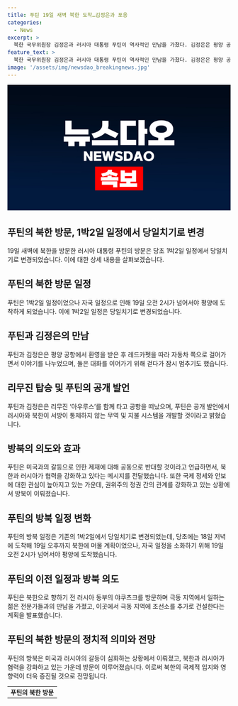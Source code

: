 ```yaml
---
title: 푸틴 19일 새벽 북한 도착…김정은과 포옹
categories:
  - News
excerpt: >
  북한 국무위원장 김정은과 러시아 대통령 푸틴이 역사적인 만남을 가졌다. 김정은은 평양 공항에서 푸틴을 환영하며 레드카펫을 깔았고, 두 사람은 함께 대화를 나누며 리무진으로 이동했다. 푸틴은 북한의 핵무기와 미사일 프로그램에 대한 유엔 제재를 비판하며, 러시아와 북한이 서방의 제재에 공동으로 반대할 것이라고 강조했다. 푸틴의 방북은 미국과 러시아의 갈등이 심화하고 있는 상황에서 러시아와 북한이 긴밀히 협력하는 중이기 때문에 발생한 것으로 보인다.
feature_text: >
  북한 국무위원장 김정은과 러시아 대통령 푸틴이 역사적인 만남을 가졌다. 김정은은 평양 공항에서 푸틴을 환영하며 레드카펫을 깔았고, 두 사람은 함께 대화를 나누며 리무진으로 이동했다. 푸틴은 북한의 핵무기와 미사일 프로그램에 대한 유엔 제재를 비판하며, 러시아와 북한이 서방의 제재에 공동으로 반대할 것이라고 강조했다. 푸틴의 방북은 미국과 러시아의 갈등이 심화하고 있는 상황에서 러시아와 북한이 긴밀히 협력하는 중이기 때문에 발생한 것으로 보인다.
image: '/assets/img/newsdao_breakingnews.jpg'
---
```


<p><img src="/assets/img/newsdao_breakingnews.jpg" alt="implanttips 속보" /></p>

<h2 data-ke-size="size26">푸틴의 북한 방문, 1박2일 일정에서 당일치기로 변경</h2>

<p data-ke-size="size16">19일 새벽에 북한을 방문한 러시아 대통령 푸틴의 방문은 당초 1박2일 일정에서 당일치기로 변경되었습니다. 이에 대한 상세 내용을 살펴보겠습니다.</p>

<h2>푸틴의 북한 방문 일정</h2>

<p data-ke-size="size16">푸틴은 1박2일 일정이었으나 자국 일정으로 인해 19일 오전 2시가 넘어서야 평양에 도착하게 되었습니다. 이에 1박2일 일정은 당일치기로 변경되었습니다.</p>

<h2>푸틴과 김정은의 만남</h2>

<p data-ke-size="size16">푸틴과 김정은은 평양 공항에서 환영을 받은 후 레드카펫을 따라 자동차 쪽으로 걸어가면서 이야기를 나누었으며, 둘은 대화를 이어가기 위해 걷다가 잠시 멈추기도 했습니다.</p>

<h2>리무진 탑승 및 푸틴의 공개 발언</h2>

<p data-ke-size="size16">푸틴과 김정은은 리무진 ‘아우루스’를 함께 타고 공항을 떠났으며, 푸틴은 공개 발언에서 러시아와 북한이 서방이 통제하지 않는 무역 및 지불 시스템을 개발할 것이라고 밝혔습니다.</p>

<h2>방북의 의도와 효과</h2>

<p data-ke-size="size16">푸틴은 미국과의 갈등으로 인한 제재에 대해 공동으로 반대할 것이라고 언급하면서, 북한과 러시아가 협력을 강화하고 있다는 메시지를 전달했습니다. 또한 국제 정세와 안보에 대한 관심이 높아지고 있는 가운데, 권위주의 정권 간의 관계를 강화하고 있는 상황에서 방북이 이뤄졌습니다.</p>

<h2>푸틴의 방북 일정 변화</h2>

<p data-ke-size="size16">푸틴의 방북 일정은 기존의 1박2일에서 당일치기로 변경되었는데, 당초에는 18일 저녁에 도착해 19일 오후까지 북한에 머물 계획이었으나, 자국 일정을 소화하기 위해 19일 오전 2시가 넘어서야 평양에 도착했습니다.</p>

<h2>푸틴의 이전 일정과 방북 의도</h2>

<p data-ke-size="size16">푸틴은 북한으로 향하기 전 러시아 동부의 야쿠츠크를 방문하며 극동 지역에서 일하는 젊은 전문가들과의 만남을 가졌고, 이곳에서 극동 지역에 조선소를 추가로 건설한다는 계획을 발표했습니다.</p>

<h2>푸틴의 북한 방문의 정치적 의미와 전망</h2>

<p data-ke-size="size16">푸틴의 방북은 미국과 러시아의 갈등이 심화하는 상황에서 이뤄졌고, 북한과 러시아가 협력을 강화하고 있는 가운데 방문이 이루어졌습니다. 이로써 북한의 국제적 입지와 영향력이 더욱 증진될 것으로 전망됩니다.</p>

<table>
    <tbody>
        <tr>
            <td style="text-align: center; height: 17px;"><b>푸틴의 북한 방문</b></td>
        </tr>
    </tbody>
</table>

<p data-ke-size="size16">&nbsp;</p>

<p data-ke-size="size16">&nbsp;</p>

<p data-ke-size="size16">&nbsp;</p>

